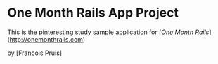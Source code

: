 # One Month Rails App Project

This is the pinteresting study sample application for
[*One Month Rails*] (http://onemonthrails.com)

by [Francois Pruis]